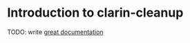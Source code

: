 # Introduction to clarin-cleanup

TODO: write [great documentation](http://jacobian.org/writing/what-to-write/)
